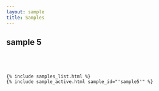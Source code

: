 ```yaml
---
layout: sample
title: Samples
---
```

<div id="wrapper">
 
<div id="content_area">
<div id="content_body">
<h2>sample 5</h2>
<div align="center" style="padding:20px;">
</div>
</div>
</div>

    {% include samples_list.html %}
    {% include sample_active.html sample_id="'sample5'" %}

</div>
